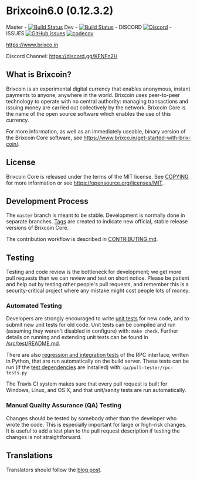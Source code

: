 Brixcoin6.0 (0.12.3.2)
======================

Master - [![Build Status](https://travis-ci.org/awsafrica/brixcoin6.0.svg?branch=master)](https://travis-ci.org/awsafrica/brixcoin6.0) Dev - [![Build Status](https://travis-ci.org/awsafrica/brixcoin6.0.svg?branch=Dev)](https://travis-ci.org/awsafrica/brixcoin6.0) - DISCORD [![Discord](https://img.shields.io/discord/446594952969846785.svg)](https://discord.gg/KFNFn2H) - ISSUES [![GitHub issues](https://img.shields.io/github/issues/awsafrica/brixcoin6.0.svg)](https://github.com/awsafrica/brixcoin6.0/issues) [![codecov](https://codecov.io/gh/awsafrica/brixcoin6.0/branch/master/graph/badge.svg)](https://codecov.io/gh/awsafrica/brixcoin6.0)

https://www.brixco.in

Discord Channel: https://discord.gg/KFNFn2H

What is Brixcoin?
----------------

Brixcoin is an experimental digital currency that enables anonymous, instant
payments to anyone, anywhere in the world. Brixcoin uses peer-to-peer technology
to operate with no central authority: managing transactions and issuing money
are carried out collectively by the network. Brixcoin Core is the name of the open
source software which enables the use of this currency.

For more information, as well as an immediately useable, binary version of
the Brixcoin Core software, see https://www.brixco.in/get-started-with-brix-coin/.


License
-------

Brixcoin Core is released under the terms of the MIT license. See [COPYING](COPYING) for more
information or see https://opensource.org/licenses/MIT.

Development Process
-------------------

The `master` branch is meant to be stable. Development is normally done in separate branches.
[Tags](https://github.com/awsafrica/brixcoin5.0/tags) are created to indicate new official,
stable release versions of Brixcoin Core.

The contribution workflow is described in [CONTRIBUTING.md](CONTRIBUTING.md).

Testing
-------

Testing and code review is the bottleneck for development; we get more pull
requests than we can review and test on short notice. Please be patient and help out by testing
other people's pull requests, and remember this is a security-critical project where any mistake might cost people
lots of money.

### Automated Testing

Developers are strongly encouraged to write [unit tests](src/test/README.md) for new code, and to
submit new unit tests for old code. Unit tests can be compiled and run
(assuming they weren't disabled in configure) with: `make check`. Further details on running
and extending unit tests can be found in [/src/test/README.md](/src/test/README.md).

There are also [regression and integration tests](/qa) of the RPC interface, written
in Python, that are run automatically on the build server.
These tests can be run (if the [test dependencies](/qa) are installed) with: `qa/pull-tester/rpc-tests.py`

The Travis CI system makes sure that every pull request is built for Windows, Linux, and OS X, and that unit/sanity tests are run automatically.

### Manual Quality Assurance (QA) Testing

Changes should be tested by somebody other than the developer who wrote the
code. This is especially important for large or high-risk changes. It is useful
to add a test plan to the pull request description if testing the changes is
not straightforward.

Translations
------------

Translators should follow the [blog post](https://www.brixco.in/brixcoin-worldwide-collaboration-translations/).
